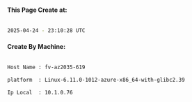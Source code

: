 
   
#### This Page Create at:

```bash

2025-04-24 - 23:10:28 UTC

```

#### Create By Machine:

```bash

Host Name : fv-az2035-619

platform  : Linux-6.11.0-1012-azure-x86_64-with-glibc2.39

Ip Local  : 10.1.0.76

```

